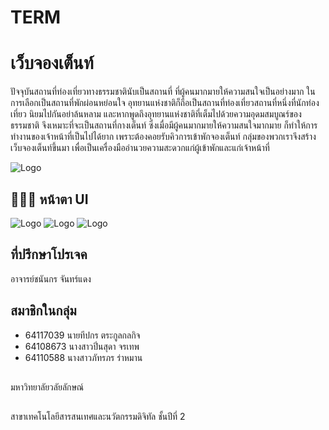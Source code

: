 # TERM

# เว็บจองเต็นท์
ปัจจุบันสถานที่ท่องเที่ยวทางธรรมชาตินับเป็นสถานที่ ที่ผู้คนมากมายให้ความสนใจเป็นอย่างมาก
ในการเลือกเป็นสถานที่พักผ่อนหย่อนใจ อุทยานแห่งชาติก็ถือเป็นสถานที่ท่องเที่ยวสถานที่หนึ่งที่นักท่องเที่ยว
นิยมไปกันอย่าล้นหลาม และหากพูดถึงอุทยานแห่งชาติที่เต็มไปด้วยความอุดมสมบูณร์ของธรรมชาติ จึงเหมาะที่จะเป็นสถานที่กางเต็นท์
ซึ่งเมื่อมีผู้คนมากมายให้ความสนใจมากมาย ก็ทำให้การทำงานของเจ้าหน้าที่เป็นไปได้ยาก 
เพราะต้องคอยรับคิวการเข้าพักจองเต็นท์ กลุ่มของพวกเราจึงสร้างเว็บจองเต็นท์ขึ้นมา เพื่อเป็นเครื่องมืออำนวยความสะดวกแก่ผู้เข้าพักและแก่เจ้าหน้าที่


![Logo](https://cms.dmpcdn.com/travel/2022/06/29/7c0d47a0-f767-11ec-99fd-db3af2a5f38c_webp_original.jpg)

## 🧑🏻‍💻 หน้าตา UI

![Logo](https://sv1.img.in.th/TIt2l.png)
![Logo](https://sv1.img.in.th/TbmWL.png)
![Logo](https://sv1.img.in.th/Tbt8Y.png)

##  ที่ปรึกษาโปรเจค
อาจารย์ชนันกร จันทร์แดง

## สมาชิกในกลุ่ม
- 64117039	นายทีปกร ตระกูลกลกิจ
- 64108673	นางสาวปิ่นสุดา จรเทพ
- 64110588	นางสาวภัทรภร ร่าหมาน

## 
มหาวิทยาลัยวลัยลักษณ์

##
สาขาเทคโนโลยีสารสนเทศและนวัตกรรมดิจิทัล ชั้นปีที่ 2 
